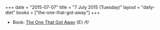 +++
date = "2015-07-07"
title = "7 July 2015 (Tuesday)"
layout = "daily-diet"
books = ["the-one-that-got-away"]
+++

<ul>
<li class="entry books">Book: <a href="/books/the-one-that-got-away">The One That Got Away</a> {E} /f/</li>
</ul>